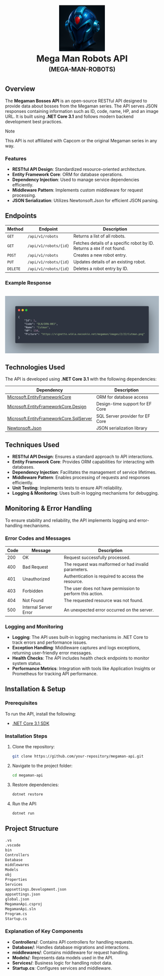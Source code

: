 <h1 align="center">
    <img
        src="./_docs/assets/iconEdited.png"
        alt="Mega Man Robots API"
        width="150"
    />
    <br/>
    <b>Mega Man Robots API</b>
    <br/>
    <sub>
        <sup><b>(MEGA-MAN-ROBOTS)</b></sup>
    </sub>
    <br/>
</h1>

## Overview

The **Megaman Bosses API** is an open-source RESTful API designed to provide data about bosses from the Megaman series. The API serves JSON responses containing information such as ID, code, name, HP, and an image URL. It is built using **.NET Core 3.1** and follows modern backend development best practices.

> [!NOTE]
> This API is not affiliated with Capcom or the original Megaman series in any way.

### Features

- **RESTful API Design**: Standardized resource-oriented architecture.
- **Entity Framework Core**: ORM for database operations.
- **Dependency Injection**: Used to manage service dependencies efficiently.
- **Middleware Pattern**: Implements custom middleware for request processing.
- **JSON Serialization**: Utilizes Newtonsoft.Json for efficient JSON parsing.

## Endpoints

| Method | Endpoint | Description |
|--------|----------|-------------|
| `GET`  | `/api/v1/robots` | Returns a list of all robots. |
| `GET`  | `/api/v1/robots/{id}` | Fetches details of a specific robot by ID. Returns a `404` if not found. |
| `POST` | `/api/v1/robots` | Creates a new robot entry. |
| `PUT`  | `/api/v1/robots/{id}` | Updates details of an existing robot. |
| `DELETE` | `/api/v1/robots/{id}` | Deletes a robot entry by ID. |

### Example Response

<p align="center">
    <br/>
    <img
        src="./_docs/assets/carbon_json.png"
    />
</p>

## Technologies Used

The API is developed using **.NET Core 3.1** with the following dependencies:

| Dependency | Description |
|------------|-------------|
| [Microsoft.EntityFrameworkCore](https://www.nuget.org/packages/Microsoft.EntityFrameworkCore/3.1.8) | ORM for database access |
| [Microsoft.EntityFrameworkCore.Design](https://www.nuget.org/packages/Microsoft.EntityFrameworkCore.Design/3.1.8) | Design-time support for EF Core |
| [Microsoft.EntityFrameworkCore.SqlServer](https://www.nuget.org/packages/Microsoft.EntityFrameworkCore.SqlServer/3.1.8) | SQL Server provider for EF Core |
| [Newtonsoft.Json](https://www.nuget.org/packages/Newtonsoft.Json/12.0.2) | JSON serialization library |

## Techniques Used

- **RESTful API Design**: Ensures a standard approach to API interactions.
- **Entity Framework Core**: Provides ORM capabilities for interacting with databases.
- **Dependency Injection**: Facilitates the management of service lifetimes.
- **Middleware Pattern**: Enables processing of requests and responses efficiently.
- **Unit Testing**: Implements tests to ensure API reliability.
- **Logging & Monitoring**: Uses built-in logging mechanisms for debugging.

## Monitoring & Error Handling

To ensure stability and reliability, the API implements logging and error-handling mechanisms.

### Error Codes and Messages

| Code  | Message             | Description |
|-------|----------------------|-------------|
| 200   | OK                   | Request successfully processed. |
| 400   | Bad Request           | The request was malformed or had invalid parameters. |
| 401   | Unauthorized          | Authentication is required to access the resource. |
| 403   | Forbidden             | The user does not have permission to perform this action. |
| 404   | Not Found             | The requested resource was not found. |
| 500   | Internal Server Error | An unexpected error occurred on the server. |

### Logging and Monitoring

- **Logging**: The API uses built-in logging mechanisms in .NET Core to track errors and performance issues.
- **Exception Handling**: Middleware captures and logs exceptions, returning user-friendly error messages.
- **Health Checks**: The API includes health check endpoints to monitor system status.
- **Performance Metrics**: Integration with tools like Application Insights or Prometheus for tracking API performance.

## Installation & Setup

### Prerequisites

To run the API, install the following:
- [.NET Core 3.1 SDK](https://dotnet.microsoft.com/download/dotnet/3.1)

### Installation Steps

1. Clone the repository:
   ```sh
   git clone https://github.com/your-repository/megaman-api.git
   ```
2. Navigate to the project folder:
   ```sh
   cd megaman-api
   ```
3. Restore dependencies:
   ```sh
   dotnet restore
   ```
4. Run the API:
   ```sh
   dotnet run
   ```

## Project Structure

```
.vs
.vscode
bin
Controllers
Database
middlewares
Models
obj
Properties
Services
appsettings.Development.json    
appsettings.json
global.json
MegamanApi.csproj
MegamanApi.sln
Program.cs
Startup.cs
```

### Explanation of Key Components

- **Controllers/**: Contains API controllers for handling requests.
- **Database/**: Handles database migrations and interactions.
- **middlewares/**: Contains middleware for request handling.
- **Models/**: Represents data models used in the API.
- **Services/**: Business logic for handling robot data.
- **Startup.cs**: Configures services and middleware.

